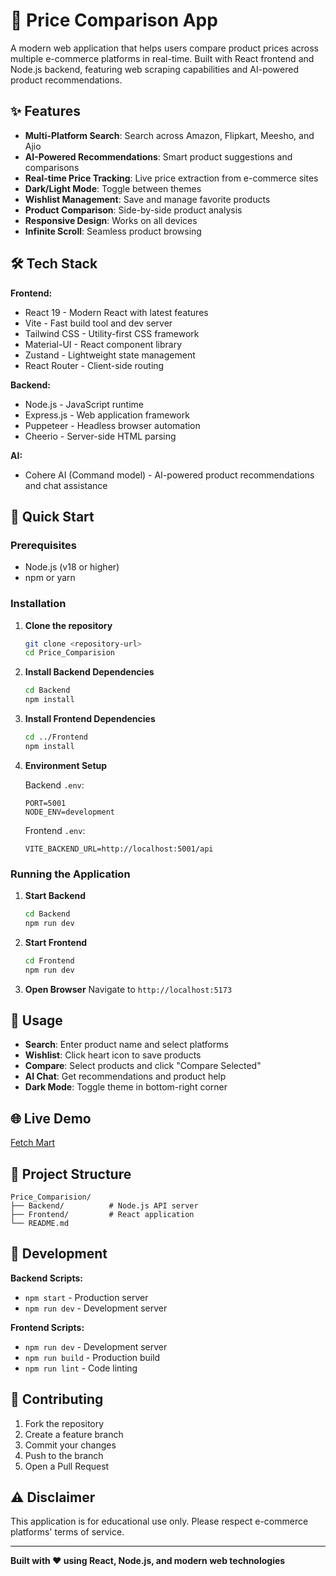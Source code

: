 # 🛒 Price Comparison App

A modern web application that helps users compare product prices across multiple e-commerce platforms in real-time. Built with React frontend and Node.js backend, featuring web scraping capabilities and AI-powered product recommendations.

## ✨ Features

- **Multi-Platform Search**: Search across Amazon, Flipkart, Meesho, and Ajio
- **AI-Powered Recommendations**: Smart product suggestions and comparisons
- **Real-time Price Tracking**: Live price extraction from e-commerce sites
- **Dark/Light Mode**: Toggle between themes
- **Wishlist Management**: Save and manage favorite products
- **Product Comparison**: Side-by-side product analysis
- **Responsive Design**: Works on all devices
- **Infinite Scroll**: Seamless product browsing

## 🛠️ Tech Stack

**Frontend:**
- React 19 - Modern React with latest features
- Vite - Fast build tool and dev server
- Tailwind CSS - Utility-first CSS framework
- Material-UI - React component library
- Zustand - Lightweight state management
- React Router - Client-side routing

**Backend:**
- Node.js - JavaScript runtime
- Express.js - Web application framework
- Puppeteer - Headless browser automation
- Cheerio - Server-side HTML parsing

**AI:**
- Cohere AI (Command model) - AI-powered product recommendations and chat assistance

## 🚀 Quick Start

### Prerequisites
- Node.js (v18 or higher)
- npm or yarn

### Installation

1. **Clone the repository**
   ```bash
   git clone <repository-url>
   cd Price_Comparision
   ```

2. **Install Backend Dependencies**
   ```bash
   cd Backend
   npm install
   ```

3. **Install Frontend Dependencies**
   ```bash
   cd ../Frontend
   npm install
   ```

4. **Environment Setup**
   
   Backend `.env`:
   ```env
   PORT=5001
   NODE_ENV=development
   ```

   Frontend `.env`:
   ```env
   VITE_BACKEND_URL=http://localhost:5001/api
   ```

### Running the Application

1. **Start Backend**
   ```bash
   cd Backend
   npm run dev
   ```

2. **Start Frontend**
   ```bash
   cd Frontend
   npm run dev
   ```

3. **Open Browser**
   Navigate to `http://localhost:5173`

## 📱 Usage

- **Search**: Enter product name and select platforms
- **Wishlist**: Click heart icon to save products
- **Compare**: Select products and click "Compare Selected"
- **AI Chat**: Get recommendations and product help
- **Dark Mode**: Toggle theme in bottom-right corner

## 🌐 Live Demo

[Fetch Mart](https://fetch-mart.vercel.app)

## 📁 Project Structure

```
Price_Comparision/
├── Backend/          # Node.js API server
├── Frontend/         # React application
└── README.md
```

## 🔧 Development

**Backend Scripts:**
- `npm start` - Production server
- `npm run dev` - Development server

**Frontend Scripts:**
- `npm run dev` - Development server
- `npm run build` - Production build
- `npm run lint` - Code linting

## 🤝 Contributing

1. Fork the repository
2. Create a feature branch
3. Commit your changes
4. Push to the branch
5. Open a Pull Request

## ⚠️ Disclaimer

This application is for educational use only. Please respect e-commerce platforms' terms of service.

---

**Built with ❤️ using React, Node.js, and modern web technologies** 
